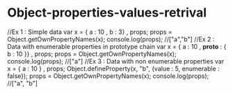 # Object-properties-values-retrival
 
//Ex 1 : Simple data
var x = { a : 10 , b : 3} , props;
props = Object.getOwnPropertyNames(x);
console.log(props); //["a","b"]
//Ex 2 : Data with enumerable properties in prototype chain
var x = { a : 10 , __proto__ : { b : 10 }} , props;
props = Object.getOwnPropertyNames(x);
console.log(props); //["a"]
//Ex 3 : Data with non enumerable properties
var x = { a : 10 } , props;
Object.defineProperty(x, "b", {value : 5, enumerable : false});
props = Object.getOwnPropertyNames(x);
console.log(props); //["a", "b"]
